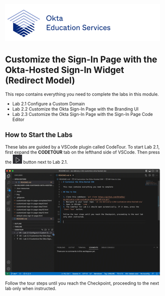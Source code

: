 [![Okta Training](./.tour-resources/oktaeduservices.png "Okta Education Services")](https://www.okta.com/services/training/)

# Customize the Sign-In Page with the Okta-Hosted Sign-In Widget (Redirect Model)

This repo contains everything you need to complete the labs in this module.

- Lab 2.1 Configure a Custom Domain
- Lab 2.2 Customize the Okta Sign-In Page with the Branding UI 
- Lab 2.3 Customize the Okta Sign-In Page with the Sign-In Page Code Editor

## How to Start the Labs


These labs are guided by a VSCode plugin called CodeTour. To start Lab 2.1, first expand the **CODETOUR** tab on the lefthand side of VSCode. Then press the ![Start Tour](./.tour-resources/play.png) button next to Lab 2.1.

![Start Code Tour](./.tour-resources/start-tour.gif)

Follow the tour steps until you reach the Checkpoint, proceeding to the next lab only when instructed.